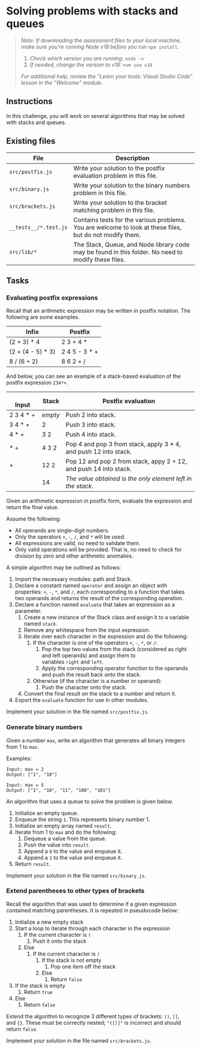 # Solving problems with stacks and queues

> *Note: If downloading the assessment files to your local machine, make sure you're running Node v18 before you run* `npm install`.
>
> 1.  *Check which version you are running:* `node -v`
> 2.  *If needed, change the version to v18:* `nvm use v18`
>
> _For additional help, review the "Learn your tools: Visual Studio Code" lesson in the "Welcome" module._

## Instructions

In this challenge, you will work on several algorithms that may be solved with stacks and queues.

## Existing files

| File                  | Description                                                                                              |
| --------------------- | -------------------------------------------------------------------------------------------------------- |
| `src/postfix.js`      | Write your solution to the postfix evaluation problem in this file.                                      |
| `src/binary.js`       | Write your solution to the binary numbers problem in this file.                                          |
| `src/brackets.js`     | Write your solution to the bracket matching problem in this file.                                        |
| `__tests__/*.test.js` | Contains tests for the various problems. You are welcome to look at these files, but do not modify them. |
| `src/lib/*`           | The Stack, Queue, and Node library code may be found in this folder. No need to modify these files.      |

## Tasks

### Evaluating postfix expressions

Recall that an arithmetic expression may be written in postfix notation. The following are some examples.

| Infix              | Postfix        |
| ------------------ | -------------- |
| (2 + 3) \* 4       | 2 3 + 4 \*     |
| (2 + (4 - 5) \* 3) | 2 4 5 - 3 \* + |
| 8 / (6 + 2)        | 8 6 2 + /      |

And below, you can see an example of a stack-based evaluation of the postfix expression `234*+`.

|             Input | Stack   | Postfix evaluation                                                |
| ----------------- | ------- | ----------------------------------------------------------------- |
| 2 3 4 \* +        | _empty_ | Push 2 into stack.                                                |
| 3 4 \* +          | 2       | Push 3 into stack.                                                |
| 4 \* +            | 3 2     | Push 4 into stack.                                                |
| \* +              | 4 3 2   | Pop 4 and pop 3 from stack, apply 3 \* 4, and push 12 into stack. |
| +                 | 12 2    | Pop 12 and pop 2 from stack, appy 2 + 12, and push 14 into stack. |
|                   | 14      | _The value obtained is the only element left in the stack._       |

Given an arithmetic expression in postfix form, evaluate the expression and return the final value.

Assume the following:

- All operands are single-digit numbers.
- Only the operators `+`, `-`, `/`, and `*` will be used.
- All expressions are valid, no need to validate them.
- Only valid operations will be provided. That is, no need to check for division by zero and other arithmetic anomalies.

A simple algorithm may be outlined as follows:

1.  Import the necessary modules: path and Stack.
2.  Declare a constant named `operator` and assign an object with properties: `+`, `-`, `*`, and `/`, each corresponding to a function that takes two operands and returns the result of the corresponding operation.
3.  Declare a function named `evaluate` that takes an expression as a parameter.
    1.  Create a new instance of the Stack class and assign it to a variable named `stack`.
    2.  Remove any whitespace from the input expression.
    3.  Iterate over each character in the expression and do the following:
        1.  If the character is one of the operators `+`, `-`, `*`, or `/`:
            1.  Pop the top two values from the stack (considered as right and left operands) and assign them to variables `right` and `left`.
            2.  Apply the corresponding operator function to the operands and push the result back onto the stack.
        2.  Otherwise (if the character is a number or operand):
            1.  Push the character onto the stack.
    4.  Convert the final result on the stack to a number and return it.
4.  Export the `evaluate` function for use in other modules.

Implement your solution in the file named `src/postfix.js`.

### Generate binary numbers

Given a number `max`, write an algorithm that generates all binary integers from 1 to `max`.

Examples:

```
Input: max = 2
Output: ["1", "10"]

Input: max = 5
Output: ["1", "10", "11", "100", "101"]

```

An algorithm that uses a queue to solve the problem is given below.

1.  Initialize an empty queue.
2.  Enqueue the string `1`. This represents binary number 1.
3.  Initialize an empty array named `result`.
4.  Iterate from 1 to `max` and do the following:
    1.  Dequeue a value from the queue.
    2.  Push the value into `result`.
    3.  Append a `0` to the value and enqueue it.
    4.  Append a `1` to the value and enqueue it.
5.  Return `result`.

Implement your solution in the file named `src/binary.js`.

### Extend parentheses to other types of brackets

Recall the algorithm that was used to determine if a given expression contained matching parentheses. It is repeated in pseudocode below:

1.  Initialize a new empty stack
2.  Start a loop to iterate through each character in the expression
    1.  If the current character is `(`
        1.  Push it onto the stack
    2.  Else
        1.  If the current character is `(`
            1.  If the stack is not empty
                1.  Pop one item off the stack
            2.  Else
                1.  Return `false`
3.  If the stack is empty
    1.  Return `true`
4.  Else
    1.  Return `false`

Extend the algorithm to recognize 3 different types of brackets: `()`, `[]`, and `{}`. These must be correctly nested; `"([)]"` is incorrect and should return `false`.

Implement your solution in the file named `src/brackets.js`.
